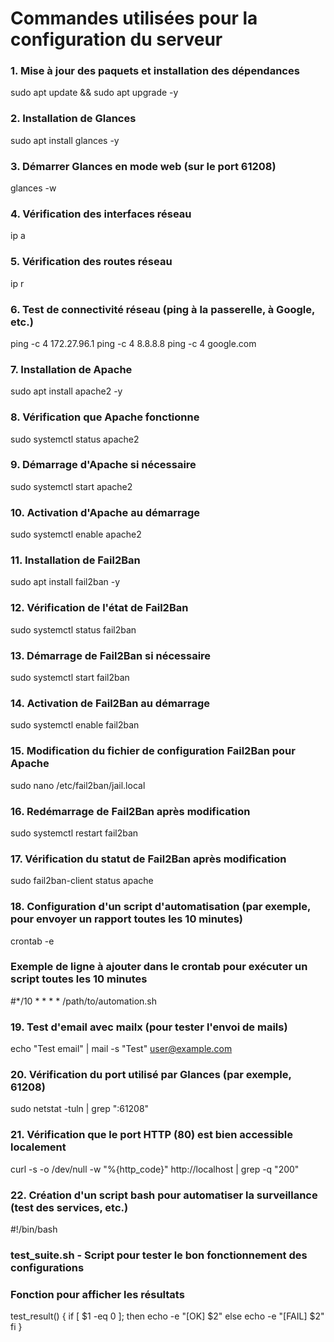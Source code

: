 # Commandes utilisées pour la configuration du serveur

### 1. Mise à jour des paquets et installation des dépendances
sudo apt update && sudo apt upgrade -y

### 2. Installation de Glances
sudo apt install glances -y

### 3. Démarrer Glances en mode web (sur le port 61208)
glances -w

### 4. Vérification des interfaces réseau
ip a

### 5. Vérification des routes réseau
ip r

### 6. Test de connectivité réseau (ping à la passerelle, à Google, etc.)
ping -c 4 172.27.96.1
ping -c 4 8.8.8.8
ping -c 4 google.com

### 7. Installation de Apache
sudo apt install apache2 -y

### 8. Vérification que Apache fonctionne
sudo systemctl status apache2

### 9. Démarrage d'Apache si nécessaire
sudo systemctl start apache2

### 10. Activation d'Apache au démarrage
sudo systemctl enable apache2

### 11. Installation de Fail2Ban
sudo apt install fail2ban -y

### 12. Vérification de l'état de Fail2Ban
sudo systemctl status fail2ban

### 13. Démarrage de Fail2Ban si nécessaire
sudo systemctl start fail2ban

### 14. Activation de Fail2Ban au démarrage
sudo systemctl enable fail2ban

### 15. Modification du fichier de configuration Fail2Ban pour Apache
sudo nano /etc/fail2ban/jail.local

### 16. Redémarrage de Fail2Ban après modification
sudo systemctl restart fail2ban

### 17. Vérification du statut de Fail2Ban après modification
sudo fail2ban-client status apache

### 18. Configuration d'un script d'automatisation (par exemple, pour envoyer un rapport toutes les 10 minutes)
crontab -e

### Exemple de ligne à ajouter dans le crontab pour exécuter un script toutes les 10 minutes
#*/10 * * * * /path/to/automation.sh

### 19. Test d'email avec mailx (pour tester l'envoi de mails)
echo "Test email" | mail -s "Test" user@example.com

### 20. Vérification du port utilisé par Glances (par exemple, 61208)
sudo netstat -tuln | grep ":61208"

### 21. Vérification que le port HTTP (80) est bien accessible localement
curl -s -o /dev/null -w "%{http_code}" http://localhost | grep -q "200"

### 22. Création d'un script bash pour automatiser la surveillance (test des services, etc.)
#!/bin/bash
### test_suite.sh - Script pour tester le bon fonctionnement des configurations

### Fonction pour afficher les résultats
test_result() {
  if [ $1 -eq 0 ]; then
    echo -e "[OK] $2"
  else
    echo -e "[FAIL] $2"
  fi
}


